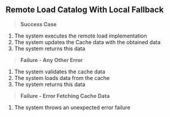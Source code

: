 ## Remote Load Catalog With Local Fallback

> **Success Case**
1. The system executes the remote load implementation
2. The system updates the Cache data with the obtained data
3. The system returns this data

> **Failure - Any Other Error**
1. The system validates the cache data
2. The system loads data from the cache
3. The system returns this data

> **Failure - Error Fetching Cache Data**
1. The system throws an unexpected error failure